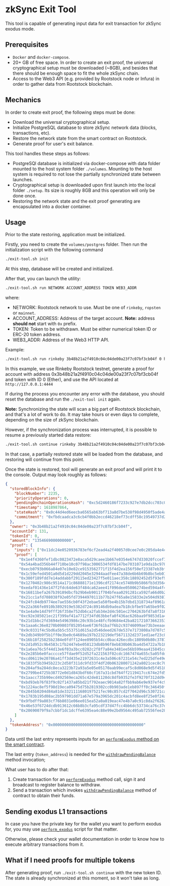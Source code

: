 # zkSync Exit Tool

This tool is capable of generating input data for exit transaction for zkSync exodus mode.

## Prerequisites

- `Docker` and `docker-compose`.
- 20+ GB of free space. In order to create an exit proof, the universal cryptographical setup must be downloaded (~8GB),
  and besides that there should be enough space to fit the whole zkSync chain.
- Access to the Web3 API (e.g. provided by Rootstock node or Infura) in order to gather data from Rootstock blockchain.

## Mechanics

In order to create exit proof, the following steps must be done:

- Download the universal cryptographical setup.
- Initialize PostgreSQL database to store zkSync network data (blocks, transactions, etc).
- Restore the network state from the smart contract on Rootstock.
- Generate proof for user's exit balance.

This tool handles these steps as follows:

- PostgreSQl database is initialized via docker-compose with data folder mounted to the host system folder `./volumes`.
  Mounting to the host system is required to not lose the partially synchronized state between launches.
- Cryptographical setup is downloaded upon first launch into the local folder `./setup`. Its size is roughly 8GB and
  this operation will only be done once.
- Restoring the network state and the exit proof generating are encapsulated into a docker container.

## Usage

Prior to the state restoring, application must be initialized.

Firstly, you need to create the `volumes/postgres` folder. Then run the initialization script with the following command

```sh
./exit-tool.sh init
```

At this step, database will be created and initialized.

After that, you can launch the utility:

```sh
./exit-tool.sh run NETWORK ACCOUNT_ADDRESS TOKEN WEB3_ADDR
```

where:

- NETWORK: Rootstock network to use. Must be one of `rinkeby`, `ropsten` or `mainnet`.
- ACCOUNT_ADDRESS: Address of the target account. **Note:** address **should not** start with `0x` prefix.
- TOKEN: Token to be withdrawn. Must be either numerical token ID or ERC-20 token address.
- WEB3_ADDR: Address of the Web3 HTTP API.

Example:

```sh
./exit-tool.sh run rinkeby 3b48b21a2f4910c04c04de00a23f7c07bf3cb04f 0 http://127.0.0.1:8545
```

In this example, we use Rinkeby Rootstock testnet, generate a proof for account with address
0x3b48b21a2f4910c04c04de00a23f7c07bf3cb04f and token with ID 0 (Ether), and use the API located at
`http://127.0.0.1:4444`

If during the process you encounter any error with the database, you should reset the database and run the
`./exit-tool init` again.

**Note:** Synchronizing the state will scan a big part of Rootstock blockchain, and that's a lot of work to do. It may
take hours or even days to complete, depending on the size of zkSync blockchain.

However, if the synchronization process was interrupted, it is possible to resume a previously started data restore:

```sh
./exit-tool.sh continue rinkeby 3b48b21a2f4910c04c04de00a23f7c07bf3cb04f 0 http://127.0.0.1:8545
```

In that case, a partially restored state will be loaded from the database, and restoring will continue from this point.

Once the state is restored, tool will generate an exit proof and will print it to the console. Output may look roughly
as follows:

```json
{
  "storedBlockInfo": {
    "blockNumber": 2235,
    "priorityOperations": 0,
    "pendingOnchainOperationsHash": "0xc5d2460186f7233c927e7db2dcc703c0e500b653ca82273b7bfad8045d85a470",
    "timestamp": 1618987864,
    "stateHash": "0x0c44d4ed6eecba6565ab63bf713a8d7be538f98d4950f5ade4ac84a3638e8f35",
    "commitment": "0xfbdcaadca3c6cb4f0bb2eccd46218ef73cdff58c19549737d266529cad0f67e5"
  },
  "owner": "0x3b48b21a2f4910c04c04de00a23f7c07bf3cb04f",
  "accountId": 131,
  "tokenId": 0,
  "amount": "1354669000000000",
  "proof": {
    "inputs": ["0x11dc24e0520936783ef6cf2ead4a2f40057d0cee7e0c205da4e4c1f102360e1c"],
    "proof": [
      "0x1e4f4360fef1dbc0823472e8aca5d29caee1b667e0354e6747d33020fccef74b",
      "0x54a4bad356b44f710be10c07f98ac3006534fdf8147be7031071e9da1bc9781",
      "0xecb0793b066a84e07e10e82ce9153562771f15f4d2ea156f50ef23387eb3bff",
      "0x1c59efed4501a0d5d1d229dd2045e32944aadfee47a38de6b6b69b8bc5eb0189",
      "0x300f189fdd7e14addabbf29115ed23427f5e011aec358c18892452d5f93ef9b6",
      "0x1270402c986c9514a171c86888171e1396cdf2174ce5740b9b5866fb3d356496",
      "0xedaf01436e147f2fdc64de63f484ca62aee41f096dee05006274bed594a4f4",
      "0x16811befa267b39189dbcfb29b6eb9011f704bfeaa0291281ca592fa66d0b23e",
      "0x21cc1afd708038f92e05fd73944970111b77b247f65a8e15833e2e504d9387a",
      "0x24fc84db9774ee7ae556cb0f43f2ebae5a50fbe4b15b7dbd1318734af8961a42",
      "0x22a366fe8910b3892919e5382d724c89146db9adea7b18cbfbe97a65be9f02ea",
      "0x1e4a9e14d79fff26f358e752db6ca2fab34e2d4c501ec2704263bfd7a8f31677",
      "0xc92e385021ec21f399af41a7712f34fd63bbefa0f436ac626baa9f9853d1a42",
      "0x21d1bbc2fd3694e54963986c20c93b1e48fcfb9684e42ba82172107366235334",
      "0x1aaa6c36e8270b09803f852054ae6f36f61ba7f6b2c93746099ae73b3eeaac29",
      "0x9c0331f4c5bd6a5b5c553751d615a2d546deed267de537e7173808a7d707c5d",
      "0x2db349b9f5b1ff0e3be0c64689a197b223219def5671132d2371ed1aef23c8f0",
      "0x16b18f25825b2384e0fdff124ee8905b54cc0bac426ecdbc1809b0b80c378700",
      "0x2d1d952c9b4583c1fb2447ebe058123db8b96f8eb830b063ba4d54722a7b18c7",
      "0x1a6ea76c5f44d13e6f03a3bcc0282c2f8f7a84e3481ee56b599eaa415845cd3a",
      "0x2e285b6e0facccce57fdae9f52d52fa221563f02cdc1667474a655c5a05fdd94",
      "0xcd06119e20786a41ff3d435e21972631c4e3a506c67231e54c7ed225dfe49e1",
      "0x1833f5b3945b223c2d58f311dc9fd33f4df20b063280071242a8021cec8c7092",
      "0x204af9a284dc8eca3223b72a93a5e05e05170aab99ecaf5c8d068e9d5f4510c3",
      "0x2799be4725b38772e0d1d843bdf60cf167a31cbd764ff2119417cc674e2fd5e3",
      "0x1aacc735b90ecd492569eca265c42de81120dc8dfb9352fe3f9270f312dd9454",
      "0xbd93eb76f83f9c02f1437a85bd21f792eaec9014a82ffbb9ab6e9e937ef4c94",
      "0x1224ac8ef5f98d19eca09475d75b2819302cc0b903ade1eb897ff0c346450fb9",
      "0x2845b0204d84a81de3321111680197521fec98c857cd2f7042d96c530721ca16",
      "0x1783b195d08ac2b597901dd71a67e579a3965dc201c4acbfd8ee8f25e0f24aab",
      "0x9fbdff9a803cf76b8031e06ee015ea52a0a019eac47e4b7a0c91c8da2f6262f",
      "0x46e53f6724dcdb913612c66b8b3cfa95cdf37d47fcc4bb6dc53734ca76c37eb",
      "0x20690079f9a7cbbf1dc1dcffe6395ea4c88e99e2bd9564c495ab72556fee2897"
    ]
  },
  "tokenAddress": "0x0000000000000000000000000000000000000000"
}
```

Data until the last entry represents inputs for an
[`performExodus` method on the smart contract](https://github.com/matter-labs/zksync/blob/master/contracts/contracts/ZkSync.sol#L574).

The last entry (`token_address`) is needed for the [`withdrawPendingBalance`][wd] method invocation;

What user has to do after that:

1. Create transaction for an [`performExodus`][pe] method call, sign it and broadcast to register balance to withdraw.
2. Send a transaction which invokes [`withdrawPendingBalance`][wd] method of contract to obtain their funds.

[pe]:
  https://github.com/matter-labs/zksync/blob/5f47fe9990ec87e3087d32d083d13e6cab331ff1/contracts/contracts/ZkSync.sol#L574
[wd]: https://github.com/matter-labs/zksync/blob/master/contracts/contracts/ZkSync.sol#L262

## Sending exodus L1 transactions

In case you have the private key for the wallet you want to perform exodus for, you may use
[`perform_exodus`](perform_exodus) script for that matter.

Otherwise, please check your wallet documentation in order to know how to execute arbitrary transactions from it.

## What if I need proofs for multiple tokens

After generating proof, run `./exit-tool.sh continue` with the new token ID. The state is already synchronized at this
moment, so it won't take as long.
